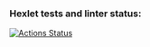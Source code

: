### Hexlet tests and linter status:
[![Actions Status](https://github.com/benissimoff/java-project-61/actions/workflows/hexlet-check.yml/badge.svg)](https://github.com/benissimoff/java-project-61/actions)
